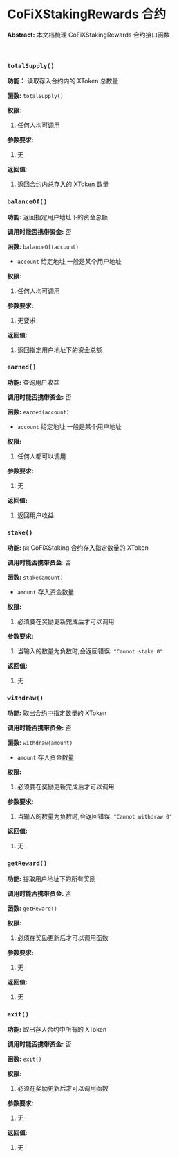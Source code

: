 # CoFiXStakingRewards 合约

**Abstract:** 本文档梳理 CoFiXStakingRewards 合约接口函数

&emsp;


### `totalSupply()`

**功能：** 读取存入合约内的 XToken 总数量

**函数:** `totalSupply()`

**权限:** 
1. 任何人均可调用

**参数要求:**
1. 无

**返回值:**
1. 返回合约内总存入的 XToken 数量

### `balanceOf()`

**功能:** 返回指定用户地址下的资金总额

**调用时能否携带资金:** 否

**函数:** `balanceOf(account)`

   + `account` 给定地址,一般是某个用户地址

**权限:** 
1. 任何人均可调用

**参数要求:**
1. 无要求

**返回值:**
1. 返回指定用户地址下的资金总额



### `earned()`

**功能:** 查询用户收益

**调用时能否携带资金:** 否

**函数:** `earned(account)`

   + `account` 给定地址,一般是某个用户地址

**权限:**
1. 任何人都可以调用

**参数要求:**
1. 无

**返回值:**
1. 返回用户收益



### `stake()`

**功能:** 向 CoFiXStaking 合约存入指定数量的 XToken

**调用时能否携带资金**: 否

**函数:** `stake(amount)`

   + `amount` 存入资金数量

**权限:**

1. 必须要在奖励更新完成后才可以调用

**参数要求:**

1. 当输入的数量为负数时,会返回错误: `"Cannot stake 0"`

**返回值:**
1. 无


### `withdraw()`
**功能:** 取出合约中指定数量的 XToken

**调用时能否携带资金:** 否

**函数:** `withdraw(amount)`

   + `amount` 存入资金数量

**权限:**
1. 必须要在奖励更新完成后才可以调用

**参数要求:**
1. 当输入的数量为负数时,会返回错误: `"Cannot withdraw 0"`

**返回值:**
1. 无


### `getReward()` 

**功能:** 提取用户地址下的所有奖励

**调用时能否携带资金:** 否

**函数:** `getReward()`

**权限:**
1. 必须在奖励更新后才可以调用函数

**参数要求:**
1. 无

**返回值:**
1. 无

### `exit()` 

**功能:** 取出存入合约中所有的 XToken

**调用时能否携带资金:** 否

**函数:** `exit()`

**权限:**

1. 必须在奖励更新后才可以调用函数

**参数要求:**

1. 无

**返回值:**

1. 无